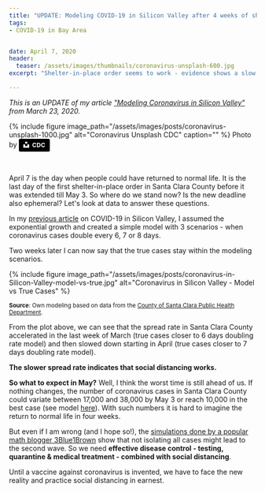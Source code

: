```yaml
---
title: "UPDATE: Modeling COVID-19 in Silicon Valley after 4 weeks of shelter-in-place order "
tags:
- COVID-19 in Bay Area


date: April 7, 2020
header:
  teaser: /assets/images/thumbnails/coronavirus-unsplash-600.jpg
excerpt: "Shelter-in-place order seems to work - evidence shows a slow down in spread of Coronavirus in Silicon Valley."

---
```



*This is an UPDATE of my article ["Modeling Coronavirus in Silicon Valley"](https://www.cross-validated.com/Modeling-Coronavirus-in-Silicon-Valley/) from March 23, 2020.*

{% include figure image_path="/assets/images/posts/coronavirus-unsplash-1000.jpg" alt="Coronavirus Unsplash CDC" caption="" %}
Photo by <a style="background-color:black;color:white;text-decoration:none;padding:4px 6px;font-family:-apple-system, BlinkMacSystemFont, &quot;San Francisco&quot;, &quot;Helvetica Neue&quot;, Helvetica, Ubuntu, Roboto, Noto, &quot;Segoe UI&quot;, Arial, sans-serif;font-size:12px;font-weight:bold;line-height:1.2;display:inline-block;border-radius:3px" href="https://unsplash.com/@cdc?utm_medium=referral&amp;utm_campaign=photographer-credit&amp;utm_content=creditBadge" target="_blank" rel="noopener noreferrer" title="Download free do whatever you want high-resolution photos from CDC"><span style="display:inline-block;padding:2px 3px"><svg xmlns="http://www.w3.org/2000/svg" style="height:12px;width:auto;position:relative;vertical-align:middle;top:-2px;fill:white" viewBox="0 0 32 32"><title>unsplash-logo</title><path d="M10 9V0h12v9H10zm12 5h10v18H0V14h10v9h12v-9z"></path></svg></span><span style="display:inline-block;padding:2px 3px">CDC</span></a>


&nbsp;
&nbsp;

April 7 is the day when people could have returned to normal life. It is the last day of the first shelter-in-place order in Santa Clara County before it was extended till May 3. So where do we stand now? Is the new deadline also ephemeral? Let's look at data to answer these questions.

In my [previous article](https://www.cross-validated.com/Modeling-Coronavirus-in-Silicon-Valley/) on COVID-19 in Silicon Valley, I assumed the exponential growth and created a simple model with 3 scenarios - when coronavirus cases double every 6, 7 or 8 days.

Two weeks later I can now say that the true cases stay within the modeling scenarios.

{% include figure image_path="/assets/images/posts/coronavirus-in-Silicon-Valley-model-vs-true.jpg" alt="Coronavirus in Silicon Valley - Model vs True Cases" %}

<sup>**Source**: Own modeling based on data from the [County of Santa Clara Public Health Department](https://www.sccgov.org/sites/phd/DiseaseInformation/novel-coronavirus/Pages/dashboard.aspx). </sup>

From the plot above, we can see that the spread rate in Santa Clara County accelerated in the last week of March (true cases closer to 6 days doubling rate model) and then slowed down starting in April (true cases closer to 7 days doubling rate model).

**The slower spread rate indicates that social distancing works.**


**So what to expect in May?**
Well, I think the worst time is still ahead of us. If nothing changes, the number of coronavirus cases in Santa Clara County could variate between 17,000 and 38,000 by May 3 or reach 10,000 in the best case (see model [here](https://www.cross-validated.com/Modeling-Coronavirus-in-Silicon-Valley/)). With such numbers it is hard to imagine the return to normal life in four weeks.


But even if I am wrong (and I hope so!), the [simulations done by a popular math blogger 3Blue1Brown](https://www.youtube.com/watch?v=gxAaO2rsdIs&feature=youtu.be) show that not isolating all cases might lead to the second wave. So we need **effective disease control - testing, quarantine & medical treatment - combined with social distancing**.

Until a vaccine against coronavirus is invented, we have to face the new reality and practice social distancing in earnest.
